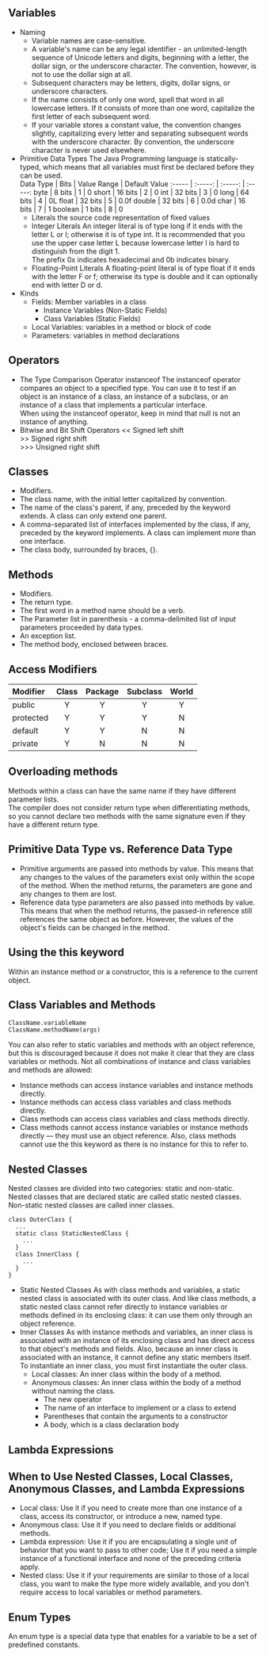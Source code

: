 ## Variables
* Naming
  * Variable names are case-sensitive.
  * A variable's name can be any legal identifier - an unlimited-length sequence of Unicode letters and digits, beginning with a letter, the dollar sign, or the underscore character. The convention, however, is not to use the dollar sign at all.
  * Subsequent characters may be letters, digits, dollar signs, or underscore characters.
  * If the name consists of only one word, spell that word in all lowercase letters. If it consists of more than one word, capitalize the first letter of each subsequent word.
  * If your variable stores a constant value, the convention changes slightly, capitalizing every letter and separating subsequent words with the underscore character. By convention, the underscore character is never used elsewhere.
* Primitive Data Types
  The Java Programming language is statically-typed, which means that all variables must first be declared before they can be used. <br>
  Data Type | Bits | Value Range | Default Value
  :----- | :-----: | :-----: | :-----:
  byte | 8 bits | 1 | 0
  short | 16 bits | 2 | 0
  int | 32 bits | 3 | 0
  long |  64 bits | 4 | 0L
  float | 32 bits | 5 | 0.0f
  double | 32 bits | 6 | 0.0d
  char | 16 bits | 7 | 1
  boolean | 1 bits | 8 | 0
  * Literals
    the source code representation of fixed values
  * Integer Literals
    An integer literal is of type long if it ends with the letter L or l; otherwise it is of type int. It is recommended that you use the upper case letter L because lowercase letter l is hard to distinguish from the digit 1. <br>
    The prefix 0x indicates hexadecimal and 0b indicates binary.
  * Floating-Point Literals
    A floating-point literal is of type float if it ends with the letter F or f; otherwise its type is double and it can optionally end with letter D or d.
* Kinds
  * Fields: Member variables in a class
    * Instance Variables (Non-Static Fields)
    * Class Variables (Static Fields)
  * Local Variables: variables in a method or block of code
  * Parameters: variables in method declarations
## Operators
* The Type Comparison Operator instanceof
  The instanceof operator compares an object to a specified type. You can use it to test if an object is an instance of a class, an instance of a subclass, or an instance of a class that implements a particular interface. <br>
  When using the instanceof operator, keep in mind that null is not an instance of anything.
* Bitwise and Bit Shift Operators
  << Signed left shift <br>
  \>\> Signed right shift <br>
  \>\>\> Unsigned right shift
## Classes
* Modifiers.
* The class name, with the initial letter capitalized by convention.
* The name of the class's parent, if any, preceded by the keyword extends. A class can only extend one parent.
* A comma-separated list of interfaces implemented by the class, if any, preceded by the keyword implements. A class can implement more than one interface.
* The class body, surrounded by braces, {}.
## Methods
* Modifiers.
* The return type.
* The first word in a method name should be a verb.
* The Parameter list in parenthesis - a comma-delimited list of input parameters proceeded by data types.
* An exception list.
* The method body, enclosed between braces.
## Access Modifiers
Modifier | Class | Package | Subclass | World
:- | :-: | :-: | :-: | :-:
public | Y | Y | Y | Y
protected | Y | Y | Y | N
default | Y | Y | N | N
private | Y | N | N | N
## Overloading methods
Methods within a class can have the same name if they have different parameter lists. <br>
The compiler does not consider return type when differentiating methods, so you cannot declare two methods with the same signature even if they have a different return type.
## Primitive Data Type vs. Reference Data Type
* Primitive arguments are passed into methods by value. This means that any changes to the values of the parameters exist only within the scope of the method. When the method returns, the parameters are gone and any changes to them are lost.
* Reference data type parameters are also passed into methods by value. This means that when the method returns, the passed-in reference still references the same object as before. However, the values of the object's fields can be changed in the method.
## Using the this keyword
Within an instance method or a constructor, this is a reference to the current object.
## Class Variables and Methods
```
ClassName.variableName
ClassName.methodName(args)
```
You can also refer to static variables and methods with an object reference, but this is discouraged because it does not make it clear that they are class variables or methods.
Not all combinations of instance and class variables and methods are allowed:
* Instance methods can access instance variables and instance methods directly.
* Instance methods can access class variables and class methods directly.
* Class methods can access class variables and class methods directly.
* Class methods cannot access instance variables or instance methods directly — they must use an object reference. Also, class methods cannot use the this keyword as there is no instance for this to refer to.
## Nested Classes
Nested classes are divided into two categories: static and non-static. Nested classes that are declared static are called static nested classes. Non-static nested classes are called inner classes.
```
class OuterClass {
  ...
  static class StaticNestedClass {
    ...
  }
  class InnerClass {
    ...
  }
}
```
* Static Nested Classes
As with class methods and variables, a static nested class is associated with its outer class. And like class methods, a static nested class cannot refer directly to instance variables or methods defined in its enclosing class: it can use them only through an object reference.
* Inner Classes
As with instance methods and variables, an inner class is associated with an instance of its enclosing class and has direct access to that object's methods and fields. Also, because an inner class is associated with an instance, it cannot define any static members itself. To instantiate an inner class, you must first instantiate the outer class.
  * Local classes: An inner class within the body of a method.
  * Anonymous classes: An inner class within the body of a method without naming the class.
    * The new operator
    * The name of an interface to implement or a class to extend
    * Parentheses that contain the arguments to a constructor
    * A body, which is a class declaration body
## Lambda Expressions
## When to Use Nested Classes, Local Classes, Anonymous Classes, and Lambda Expressions
* Local class: Use it if you need to create more than one instance of a class, access its constructor, or introduce a new, named type.
* Anonymous class: Use it if you need to declare fields or additional methods.
* Lambda expression: Use it if you are encapsulating a single unit of behavior that you want to pass to other code; Use it if you need a simple instance of a functional interface and none of the preceding criteria apply.
* Nested class: Use it if your requirements are similar to those of a local class, you want to make the type more widely available, and you don't require access to local variables or method parameters.
## Enum Types
An enum type is a special data type that enables for a variable to be a set of predefined constants.
